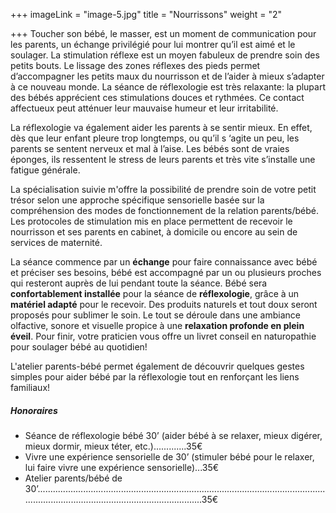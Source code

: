 +++
imageLink = "image-5.jpg"
title = "Nourrissons"
weight = "2"

+++
Toucher son bébé, le masser, est un moment de communication pour les parents, un échange privilégié pour lui montrer qu’il est aimé et le soulager. La stimulation réflexe est un moyen fabuleux de prendre soin des petits bouts. Le lissage des zones réflexes des pieds permet d’accompagner les petits maux du nourrisson et de l’aider à mieux s’adapter à ce nouveau monde. La séance de réflexologie est très relaxante: la plupart des bébés apprécient ces stimulations douces et rythmées. Ce contact affectueux peut atténuer leur mauvaise humeur et leur irritabilité.

La réflexologie va également aider les parents à se sentir mieux. En effet, dès que leur enfant pleure trop longtemps, ou qu’il s ‘agite un peu, les parents se sentent nerveux et mal à l’aise. Les bébés sont de vraies éponges, ils ressentent le stress de leurs parents et très vite s’installe une fatigue générale.

La spécialisation suivie m'offre la possibilité de prendre soin de votre petit trésor selon une approche spécifique sensorielle basée sur la compréhension des modes de fonctionnement de la relation parents/bébé. Les protocoles de stimulation mis en place permettent de recevoir le nourrisson et ses parents en cabinet, à domicile ou encore au sein de services de maternité.

La séance commence par un **échange** pour faire connaissance avec bébé et préciser ses besoins,  bébé est accompagné par un ou plusieurs proches qui resteront auprès de lui pendant toute la séance. Bébé sera **confortablement installée** pour la séance de **réflexologie**, grâce à un **matériel adapté** pour le recevoir. Des produits naturels et tout doux seront proposés pour sublimer le soin.  Le tout se déroule dans une ambiance olfactive, sonore et visuelle propice à une **relaxation profonde en plein éveil**. Pour finir, votre praticien vous offre un livret conseil en naturopathie pour soulager bébé au quotidien!

L'atelier parents-bébé permet également de découvrir quelques gestes simples pour aider bébé par la réflexologie tout en renforçant les liens familiaux!

##### Honoraires

* Séance de réflexologie bébé 30’ (aider bébé à se relaxer, mieux digérer, mieux dormir, mieux téter, etc.).............35€
* Vivre une expérience sensorielle de 30’ (stimuler bébé pour le relaxer, lui faire vivre une expérience sensorielle)...35€
* Atelier parents/bébé de 30’........................................................................................................................................................................................35€